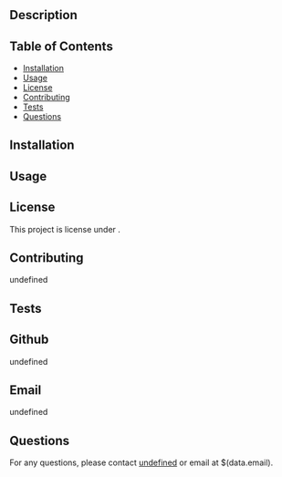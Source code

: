 # 

  ## Description 
  

  

  ## Table of Contents
- [Installation](#installation)
- [Usage](#usage)
- [License](#license)
- [Contributing](#contributions)
- [Tests](#tests)
- [Questions](#questions)

## Installation


## Usage


## License
This project is license under .


## Contributing
undefined

## Tests


## Github
undefined

## Email
undefined

## Questions
For any questions, please contact [undefined](https:github.com/undefined) or email at $(data.email).




